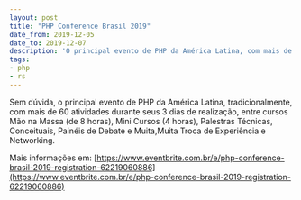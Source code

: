 ```yaml
---
layout: post
title: "PHP Conference Brasil 2019"
date_from: 2019-12-05
date_to: 2019-12-07
description: 'O principal evento de PHP da América Latina, com mais de 60 atividades durante seus 3 dias de realização.'
tags:
- php
- rs
---
```


Sem dúvida, o principal evento de PHP da América Latina, tradicionalmente, com mais de 60 atividades durante seus 3 dias de realização, entre cursos Mão na Massa (de 8 horas), Mini Cursos (4 horas), Palestras Técnicas, Conceituais, Painéis de Debate e Muita,Muita Troca de Experiência e Networking.
 

Mais informações em: [https://www.eventbrite.com.br/e/php-conference-brasil-2019-registration-62219060886](https://www.eventbrite.com.br/e/php-conference-brasil-2019-registration-62219060886)
